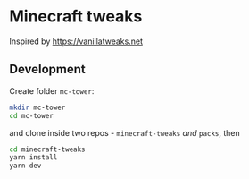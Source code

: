 # Minecraft tweaks

Inspired by https://vanillatweaks.net

## Development

Create folder `mc-tower`:

```bash
mkdir mc-tower
cd mc-tower
```

and clone inside two repos - `minecraft-tweaks` *and* `packs`, then

```bash
cd minecraft-tweaks
yarn install
yarn dev
```
